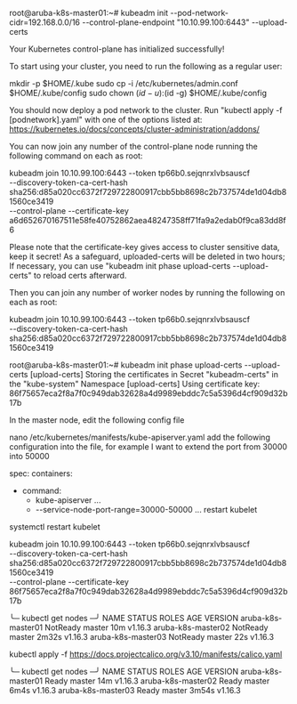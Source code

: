 

root@aruba-k8s-master01:~# kubeadm init --pod-network-cidr=192.168.0.0/16 --control-plane-endpoint "10.10.99.100:6443" --upload-certs



Your Kubernetes control-plane has initialized successfully!

To start using your cluster, you need to run the following as a regular user:

  mkdir -p $HOME/.kube
  sudo cp -i /etc/kubernetes/admin.conf $HOME/.kube/config
  sudo chown $(id -u):$(id -g) $HOME/.kube/config

You should now deploy a pod network to the cluster.
Run "kubectl apply -f [podnetwork].yaml" with one of the options listed at:
  https://kubernetes.io/docs/concepts/cluster-administration/addons/

You can now join any number of the control-plane node running the following command on each as root:

  kubeadm join 10.10.99.100:6443 --token tp66b0.sejqnrxlvbsauscf \
    --discovery-token-ca-cert-hash sha256:d85a020cc6372f729722800917cbb5bb8698c2b737574de1d04db81560ce3419 \
    --control-plane --certificate-key a6d652670167511e58fe40752862aea48247358ff71fa9a2edab0f9ca83dd8f6

Please note that the certificate-key gives access to cluster sensitive data, keep it secret!
As a safeguard, uploaded-certs will be deleted in two hours; If necessary, you can use
"kubeadm init phase upload-certs --upload-certs" to reload certs afterward.

Then you can join any number of worker nodes by running the following on each as root:

kubeadm join 10.10.99.100:6443 --token tp66b0.sejqnrxlvbsauscf \
    --discovery-token-ca-cert-hash sha256:d85a020cc6372f729722800917cbb5bb8698c2b737574de1d04db81560ce3419




root@aruba-k8s-master01:~# kubeadm init phase upload-certs --upload-certs
[upload-certs] Storing the certificates in Secret "kubeadm-certs" in the "kube-system" Namespace
[upload-certs] Using certificate key:
86f75657eca2f8a7f0c949dab32628a4d9989ebddc7c5a5396d4cf909d32b17b


In the master node, edit the following config file

nano /etc/kubernetes/manifests/kube-apiserver.yaml
add the following configuration into the file, for example I want to extend the port from 30000 into 50000

spec:
  containers:
  - command:
    - kube-apiserver
    ...
    - --service-node-port-range=30000-50000
    ...
restart kubelet

systemctl restart kubelet








kubeadm join 10.10.99.100:6443 --token tp66b0.sejqnrxlvbsauscf \
     --discovery-token-ca-cert-hash sha256:d85a020cc6372f729722800917cbb5bb8698c2b737574de1d04db81560ce3419 \
     --control-plane --certificate-key 86f75657eca2f8a7f0c949dab32628a4d9989ebddc7c5a5396d4cf909d32b17b


╰─ kubectl get nodes                                                         ─╯
NAME                 STATUS     ROLES    AGE     VERSION
aruba-k8s-master01   NotReady   master   10m     v1.16.3
aruba-k8s-master02   NotReady   master   2m32s   v1.16.3
aruba-k8s-master03   NotReady   master   22s     v1.16.3



kubectl apply -f https://docs.projectcalico.org/v3.10/manifests/calico.yaml


╰─ kubectl get nodes                                                         ─╯
NAME                 STATUS   ROLES    AGE     VERSION
aruba-k8s-master01   Ready    master   14m     v1.16.3
aruba-k8s-master02   Ready    master   6m4s    v1.16.3
aruba-k8s-master03   Ready    master   3m54s   v1.16.3


